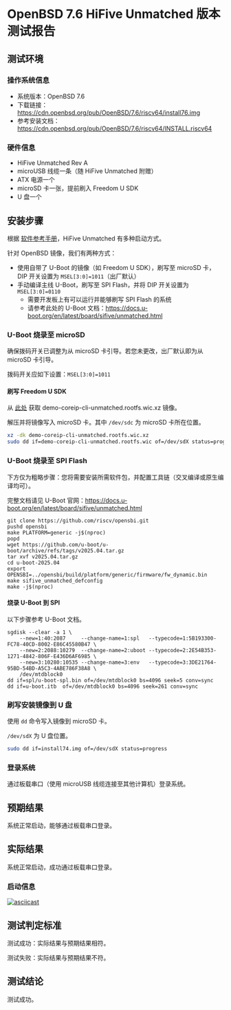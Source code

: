 # OpenBSD 7.6 HiFive Unmatched 版本测试报告

## 测试环境

### 操作系统信息

- 系统版本：OpenBSD 7.6
- 下载链接：https://cdn.openbsd.org/pub/OpenBSD/7.6/riscv64/install76.img
- 参考安装文档：https://cdn.openbsd.org/pub/OpenBSD/7.6/riscv64/INSTALL.riscv64

### 硬件信息

- HiFive Unmatched Rev A
- microUSB 线缆一条（随 HiFive Unmatched 附赠）
- ATX 电源一个
- microSD 卡一张，提前刷入 Freedom U SDK
- U 盘一个

## 安装步骤

根据 [软件参考手册](https://www.sifive.cn/document-file/hifive-unmatched-software-reference-manual)，HiFive Unmatched 有多种启动方式。

针对 OpenBSD 镜像，我们有两种方式：
- 使用自带了 U-Boot 的镜像（如 Freedom U SDK），刷写至 microSD 卡，DIP 开关设置为 `MSEL[3:0]=1011`（出厂默认）
- 手动编译主线 U-Boot，刷写至 SPI Flash，并将 DIP 开关设置为 `MSEL[3:0]=0110`
    - 需要开发板上有可以运行并能够刷写 SPI Flash 的系统
    - 请参考此处的 U-Boot 文档：https://docs.u-boot.org/en/latest/board/sifive/unmatched.html

### U-Boot 烧录至 microSD

确保拨码开关已调整为从 microSD 卡引导。若您未更改，出厂默认即为从 microSD 卡引导。

拨码开关应如下设置：`MSEL[3:0]=1011`

#### 刷写 Freedom U SDK

从 [此处](https://github.com/sifive/freedom-u-sdk/releases/latest) 获取 demo-coreip-cli-unmatched.rootfs.wic.xz 镜像。

解压并将镜像写入 microSD 卡。其中 `/dev/sdc` 为 microSD 卡所在位置。

```bash
xz -dk demo-coreip-cli-unmatched.rootfs.wic.xz
sudo dd if=demo-coreip-cli-unmatched.rootfs.wic of=/dev/sdX status=progress
```

### U-Boot 烧录至 SPI Flash

下方仅为粗略步骤：您将需要安装所需软件包，并配置工具链（交叉编译或原生编译均可）。

完整文档请见 U-Boot 官网：https://docs.u-boot.org/en/latest/board/sifive/unmatched.html

```shell
git clone https://github.com/riscv/opensbi.git
pushd opensbi
make PLATFORM=generic -j$(nproc)
popd
wget https://github.com/u-boot/u-boot/archive/refs/tags/v2025.04.tar.gz
tar xvf v2025.04.tar.gz
cd u-boot-2025.04
export OPENSBI=../opensbi/build/platform/generic/firmware/fw_dynamic.bin
make sifive_unmatched_defconfig
make -j$(nproc)
```

#### 烧录 U-Boot 到 SPI

以下步骤参考 U-Boot 文档。

```shell
sgdisk --clear -a 1 \
    --new=1:40:2087     --change-name=1:spl   --typecode=1:5B193300-FC78-40CD-8002-E86C45580B47 \
    --new=2:2088:10279  --change-name=2:uboot --typecode=2:2E54B353-1271-4842-806F-E436D6AF6985 \
    --new=3:10280:10535 --change-name=3:env   --typecode=3:3DE21764-95BD-54BD-A5C3-4ABE786F38A8 \
    /dev/mtdblock0
dd if=spl/u-boot-spl.bin of=/dev/mtdblock0 bs=4096 seek=5 conv=sync
dd if=u-boot.itb  of=/dev/mtdblock0 bs=4096 seek=261 conv=sync
```

### 刷写安装镜像到 U 盘

使用 `dd` 命令写入镜像到 microSD 卡。

`/dev/sdX` 为 U 盘位置。

```bash
sudo dd if=install74.img of=/dev/sdX status=progress
```

### 登录系统

通过板载串口（使用 microUSB 线缆连接至其他计算机）登录系统。

## 预期结果

系统正常启动，能够通过板载串口登录。

## 实际结果

系统正常启动，成功通过板载串口登录。

### 启动信息

[![asciicast](https://asciinema.org/a/Mg53YxiOoNSGNImOs5WMei5uf.svg)](https://asciinema.org/a/Mg53YxiOoNSGNImOs5WMei5uf)

## 测试判定标准

测试成功：实际结果与预期结果相符。

测试失败：实际结果与预期结果不符。

## 测试结论

测试成功。